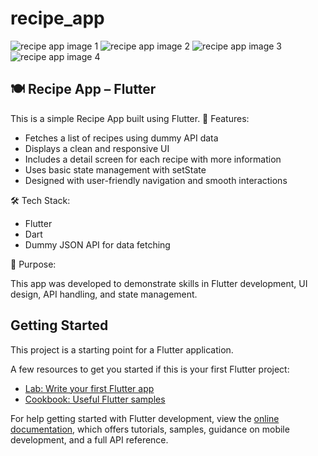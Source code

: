 # recipe_app

![recipe app image 1](https://github.com/user-attachments/assets/1ec1b9a2-b4bd-4a53-ad01-e91b73813502)
![recipe app image 2](https://github.com/user-attachments/assets/711984e6-d46a-4ec7-9dfd-8fbbce7ae1c0)
![recipe app image 3](https://github.com/user-attachments/assets/d29d3741-6d58-4718-b43d-411cf4b67132)
![recipe app image 4](https://github.com/user-attachments/assets/f1939769-732c-4fbb-aeca-d9febae74eb5)


## 🍽️ Recipe App – Flutter

This is a simple Recipe App built using Flutter.
📱 Features:

- Fetches a list of recipes using dummy API data
- Displays a clean and responsive UI
- Includes a detail screen for each recipe with more information
- Uses basic state management with setState
- Designed with user-friendly navigation and smooth interactions

🛠️ Tech Stack:

- Flutter
- Dart
- Dummy JSON API for data fetching

🎯 Purpose:

This app was developed to demonstrate skills in Flutter development, UI design, API handling, and state management.

## Getting Started

This project is a starting point for a Flutter application.

A few resources to get you started if this is your first Flutter project:

- [Lab: Write your first Flutter app](https://docs.flutter.dev/get-started/codelab)
- [Cookbook: Useful Flutter samples](https://docs.flutter.dev/cookbook)

For help getting started with Flutter development, view the
[online documentation](https://docs.flutter.dev/), which offers tutorials,
samples, guidance on mobile development, and a full API reference.
